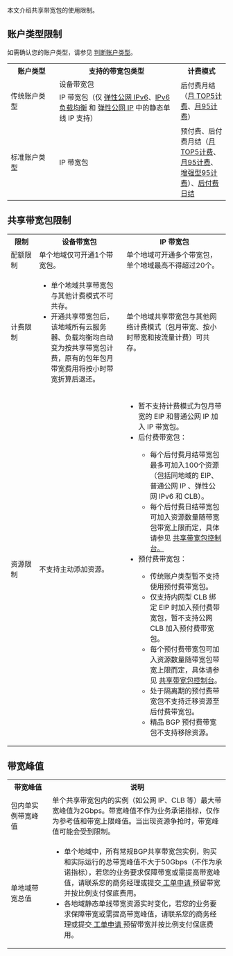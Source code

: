 本文介绍共享带宽包的使用限制。

## 账户类型限制
如需确认您的账户类型，请参见 [判断账户类型](https://cloud.tencent.com/document/product/1199/49090#judge)。
<table>
<tr>
<th width="20%">账户类型</th>
<th width="50%">支持的带宽包类型</th>
<th width="20%">计费模式</th>
</tr>
<tr>
<td rowspan="2">传统账户类型</td><td>设备带宽包</td><td rowspan="2">后付费月结（<a href="https://cloud.tencent.com/document/product/684/51876">月 TOP5计费</a>、<a href="https://cloud.tencent.com/document/product/684/86894">月95计费</a>）</td>
</tr>
<tr>
<td>IP 带宽包（仅 <a href="https://cloud.tencent.com/document/product/1142">弹性公网 IPv6</a>、<a href="https://cloud.tencent.com/document/product/214/8848">IPv6 负载均衡</a> 和 <a href="https://cloud.tencent.com/document/product/1199/41646">弹性公网 IP</a> 中的静态单线 IP 支持）</td>
</tr>
<tr>
<td>标准账户类型</td>
<td>IP 带宽包</td>
<td>预付费、后付费月结（<a href="https://cloud.tencent.com/document/product/684/51876">月 TOP5计费</a>、<a href="https://cloud.tencent.com/document/product/684/86894">月95计费</a>、<a href="https://cloud.tencent.com/document/product/684/89226">增强型95计费</a>）、<a href="https://cloud.tencent.com/document/product/684/86890">后付费日结</a></td>
</tr>
</table>

## 共享带宽包限制
<table>
<tr>
<th width="13%">限制</th><th width="40%">设备带宽包</th><th>IP 带宽包</th>
</tr>
<tr>
<td>配额限制</td><td>单个地域仅可开通1个带宽包。</td><td>单个地域可开通多个带宽包，单个地域最高不得超过20个。</td>
</tr>
<tr>
<td>计费限制</td><td><ul><li>单个地域共享带宽包与其他计费模式不可共存。</li><li>开通共享带宽包后，该地域所有云服务器、负载均衡均自动变为按共享带宽包计费，原有的包年包月带宽费用将按小时带宽折算后退还。</li></ul></td><td>单个地域共享带宽包与其他网络计费模式（包月带宽、按小时带宽和按流量计费）可共存。</td>
</tr>
<tr>
<td>资源限制</td><td>不支持主动添加资源。</td>
<td>
<ul>
<li>暂不支持计费模式为包月带宽的 EIP 和普通公网 IP 加入 IP 带宽包。
<li>后付费带宽包：</li><ul><li>每个后付费月结带宽包最多可加入100个资源（包括同地域的 EIP、普通公网 IP 、弹性公网 IPv6 和 CLB）。</li><li>每个后付费日结带宽包可加入资源数量随带宽包带宽上限而定，具体请参见 <a href="https://console.cloud.tencent.com/vpc/package?rid=1">共享带宽包控制台。</a></li></ul>
<li>预付费带宽包：</li>
<ul>
<li>传统账户类型暂不支持使用预付费带宽包。</li>
<li>仅支持内网型 CLB 绑定 EIP 时加入预付费带宽包，暂不支持公网 CLB 加入预付费带宽包。</li>
<li>每个预付费带宽包可加入资源数量随带宽包带宽上限而定，具体请参见 <a href="https://console.cloud.tencent.com/vpc/package?rid=1">共享带宽包控制台</a>。</li>
<li>处于隔离期的预付费带宽包不支持迁移资源至后付费带宽包。</li>
<li>精品 BGP 预付费带宽包不支持移除资源。</li>
</ul>
</ul>
</td>
</tr>
</table>



## 带宽峰值
<table>
<tr>
<th width="19%">带宽峰值</th><th>说明</th>
</tr>
<tr>
<td>包内单实例带宽峰值</td><td>单个共享带宽包内的实例（如公网 IP、CLB 等）最大带宽峰值为2Gbps。带宽峰值不作为业务承诺指标，仅作为参考值和带宽上限峰值。当出现资源争抢时，带宽峰值可能会受到限制。</td>
</tr>
<tr>
<td>单地域带宽总值</td><td><ul><li>单个地域中，所有常规BGP共享带宽包实例，购买和实际运行的总带宽峰值不大于50Gbps（不作为承诺指标），若您的业务要求保障带宽或需提高带宽峰值，请联系您的商务经理或提交<a href="https://console.cloud.tencent.com/workorder/category"> 工单申请 </a>预留带宽并按比例支付保底费用。</li><li>各地域静态单线带宽资源实时变化，若您的业务要求保障带宽或需提高带宽峰值，请联系您的商务经理或提交<a href="https://console.cloud.tencent.com/workorder/category"> 工单申请 </a>预留带宽并按比例支付保底费用。</li></ul></td>
</tr>
</table>
